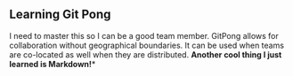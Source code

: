 ## Learning Git Pong
I need to master this so I can be a good team member. GitPong allows for collaboration without geographical boundaries. It can be used when teams are co-located as well when they are distributed. **Another cool thing I just learned is Markdown!***